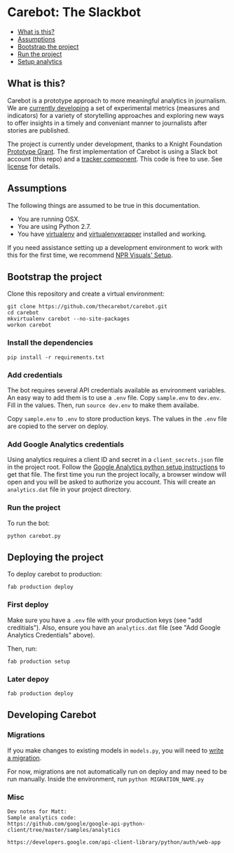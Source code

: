 # Carebot: The Slackbot

* [What is this?](#what-is-this)
* [Assumptions](#assumptions)
* [Bootstrap the project](#bootstrap-the-project)
* [Run the project](#run-the-project)
* [Setup analytics](#setup-analytics)

## What is this?

Carebot is a prototype approach to more meaningful analytics in journalism. We are [currently developing](https://github.com/thecarebot/carebot/wiki) a set of experimental metrics (measures and indicators) for a variety of storytelling approaches and exploring new ways to offer insights in a timely and conveniant manner to journalists after stories are published.

The project is currently under development, thanks to a Knight Foundation [Prototype Grant](http://www.knightfoundation.org/grants/201551645/). The first implementation of Carebot is using a Slack bot account (this repo) and a [tracker component](https://github.com/thecarebot/carebot-tracker). This code is free to use. See [license](https://github.com/thecarebot/carebot/blob/master/LICENSE.md) for details.

## Assumptions

The following things are assumed to be true in this documentation.

* You are running OSX.
* You are using Python 2.7.
* You have [virtualenv](https://pypi.python.org/pypi/virtualenv) and [virtualenvwrapper](https://pypi.python.org/pypi/virtualenvwrapper) installed and working.

If you need assistance setting up a development environment to work with this for the first time, we recommend [NPR Visuals' Setup](http://blog.apps.npr.org/2013/06/06/how-to-setup-a-developers-environment.html).

## Bootstrap the project

Clone this repository and create a virtual environment:
```
git clone https://github.com/thecarebot/carebot.git
cd carebot
mkvirtualenv carebot --no-site-packages
workon carebot
```

### Install the dependencies

```
pip install -r requirements.txt
```

### Add credentials

The bot requires several API credentials available as environment variables.
An easy way to add them is to use a `.env` file. Copy `sample.env` to `dev.env`.
Fill in the values. Then, run `source dev.env` to make them availabe.

Copy `sample.env` to `.env` to store production keys. The values in
the `.env` file are copied to the server on deploy.

### Add Google Analytics credentials

Using analytics requires a client ID and secret in a `client_secrets.json` file in the project root. Follow the [Google Analytics python setup instructions](https://developers.google.com/analytics/devguides/reporting/core/v3/quickstart/installed-py#enable) to get that file.
The first time you run the project locally, a browser window will open and you
will be asked to authorize you account. This will create an `analytics.dat` file
in your project directory.

### Run the project

To run the bot:

```
python carebot.py
```

## Deploying the project

To deploy carebot to production:

```
fab production deploy
```

### First deploy

Make sure you have a `.env` file with your production keys (see "add creditials"). Also, ensure you have an `analytics.dat` file (see "Add Google Analytics Credentials" above).

Then, run:

```
fab production setup
```

### Later depoy

```
fab production deploy
```

## Developing Carebot

### Migrations
If you make changes to existing models in `models.py`, you will need to [write a migration](http://docs.peewee-orm.com/en/latest/peewee/playhouse.html#migrate).

For now, migrations are not automatically run on deploy and may need to be run manually. Inside the environment, run `python MIGRATION_NAME.py`

### Misc
```
Dev notes for Matt:
Sample analytics code:
https://github.com/google/google-api-python-client/tree/master/samples/analytics

https://developers.google.com/api-client-library/python/auth/web-app
```

